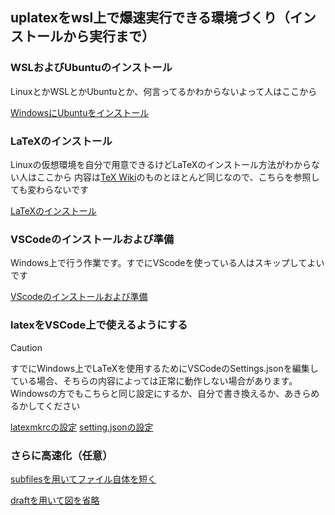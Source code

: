 ## uplatexをwsl上で爆速実行できる環境づくり（インストールから実行まで）
### WSLおよびUbuntuのインストール
LinuxとかWSLとかUbuntuとか、何言ってるかわからないよって人はここから

[WindowsにUbuntuをインストール](./install)
### LaTeXのインストール
Linuxの仮想環境を自分で用意できるけどLaTeXのインストール方法がわからない人はここから
内容は[TeX Wiki](https://texwiki.texjp.org/?Linux#texliveinstall)のものとほとんど同じなので、こちらを参照しても変わらないです

[LaTeXのインストール](./install/latex.md)
### VSCodeのインストールおよび準備
Windows上で行う作業です。すでにVScodeを使っている人はスキップしてよいです

[VScodeのインストールおよび準備](./install/VSCode.md)
### latexをVSCode上で使えるようにする
>[!CAUTION]
>すでにWindows上でLaTeXを使用するためにVSCodeのSettings.jsonを編集している場合、そちらの内容によっては正常に動作しない場合があります。
>Windowsの方でもこちらと同じ設定にするか、自分で書き換えるか、あきらめるかしてください

[latexmkrcの設定](./install/latexmkrc.md)
[setting.jsonの設定](./install/settings.md)
### さらに高速化（任意）
[subfilesを用いてファイル自体を短く](./install/subfiles.md)

[draftを用いて図を省略](./install/draft.md)
